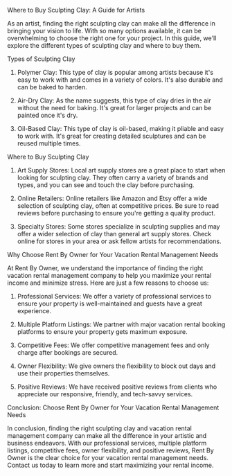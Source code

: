 Where to Buy Sculpting Clay: A Guide for Artists

As an artist, finding the right sculpting clay can make all the difference in bringing your vision to life. With so many options available, it can be overwhelming to choose the right one for your project. In this guide, we'll explore the different types of sculpting clay and where to buy them.

Types of Sculpting Clay

1. Polymer Clay: This type of clay is popular among artists because it's easy to work with and comes in a variety of colors. It's also durable and can be baked to harden.

2. Air-Dry Clay: As the name suggests, this type of clay dries in the air without the need for baking. It's great for larger projects and can be painted once it's dry.

3. Oil-Based Clay: This type of clay is oil-based, making it pliable and easy to work with. It's great for creating detailed sculptures and can be reused multiple times.

Where to Buy Sculpting Clay

1. Art Supply Stores: Local art supply stores are a great place to start when looking for sculpting clay. They often carry a variety of brands and types, and you can see and touch the clay before purchasing.

2. Online Retailers: Online retailers like Amazon and Etsy offer a wide selection of sculpting clay, often at competitive prices. Be sure to read reviews before purchasing to ensure you're getting a quality product.

3. Specialty Stores: Some stores specialize in sculpting supplies and may offer a wider selection of clay than general art supply stores. Check online for stores in your area or ask fellow artists for recommendations.

Why Choose Rent By Owner for Your Vacation Rental Management Needs

At Rent By Owner, we understand the importance of finding the right vacation rental management company to help you maximize your rental income and minimize stress. Here are just a few reasons to choose us:

1. Professional Services: We offer a variety of professional services to ensure your property is well-maintained and guests have a great experience.

2. Multiple Platform Listings: We partner with major vacation rental booking platforms to ensure your property gets maximum exposure.

3. Competitive Fees: We offer competitive management fees and only charge after bookings are secured.

4. Owner Flexibility: We give owners the flexibility to block out days and use their properties themselves.

5. Positive Reviews: We have received positive reviews from clients who appreciate our responsive, friendly, and tech-savvy services.

Conclusion: Choose Rent By Owner for Your Vacation Rental Management Needs

In conclusion, finding the right sculpting clay and vacation rental management company can make all the difference in your artistic and business endeavors. With our professional services, multiple platform listings, competitive fees, owner flexibility, and positive reviews, Rent By Owner is the clear choice for your vacation rental management needs. Contact us today to learn more and start maximizing your rental income.